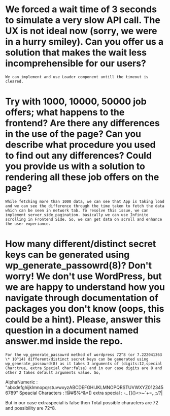 # We forced a wait time of 3 seconds to simulate a very slow API call. The UX is not ideal now (sorry, we were in a hurry smiley). Can you offer us a solution that makes the wait less incomprehensible for our users?

`We can implement and use Loader component untill the timeout is cleared.`

# Try with 1000, 10000, 50000 job offers; what happens to the frontend? Are there any differences in the use of the page? Can you describe what procedure you used to find out any differences? Could you provide us with a solution to rendering all these job offers on the page?

`While fetching more than 1000 data, we can see that App is taking load and we can see the difference through the time taken to fetch the data which can be seen in network tab. To resolve this issue, we can implement server_side_pagination. basically we can use Infinite scrolling in Frontend Side. So, we can get data on scroll and enhance the user experiance.`

# How many different/distinct secret keys can be generated using wp_generate_passowrd(8)? Don't worry! We don't use WordPress, but we are happy to understand how you navigate through documentation of packages you don't know (oops, this could be a hint). Please, answer this question in a document named answer.md inside the repo.

`For the wp_generate_passowrd method of wordpress 72^8 (or 7.222041363 \* 10^14) different/distinct secret keys can be generated using wp_generate_passowrd(8) as it takes 3 arguments of (digits:12,special Char:true, extra Special char:false) and in our case digits are 8 and other 2 takes default arguments value. So,`

AlphaNumeric : "abcdefghijklmnopqrstuvwxyzABCDEFGHIJKLMNOPQRSTUVWXYZ0123456789"
Speacial Characters : !@#$%^&*()
extra special : -_ []{}<>~`+=,.;:/?|

But in our case extraspecial is false then Total possible characters are 72 and possibility are 72^8.
